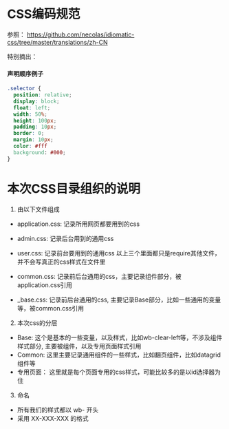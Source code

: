 CSS编码规范
=======

参照： https://github.com/necolas/idiomatic-css/tree/master/translations/zh-CN

特别摘出：

#### 声明顺序例子

```css
.selector {
  position: relative;
  display: block;
  float: left;
  width: 50%;
  height: 100px;
  padding: 10px;
  border: 0;
  margin: 10px;
  color: #fff
  background: #000;
}
```



本次CSS目录组织的说明
=======

1. 由以下文件组成  
  * application.css: 记录所用网页都要用到的css
  * admin.css: 记录后台用到的通用css
  * user.css: 记录前台要用到的通用css
以上三个里面都只是require其他文件，并不会写真正的css样式在文件里

  * common.css: 记录前后台通用的css，主要记录组件部分，被application.css引用
  * _base.css: 记录前后台通用的css, 主要记录Base部分，比如一些通用的变量等，被common.css引用

2. 本次css的分层  
  
  * Base: 这个是基本的一些变量，以及样式，比如wb-clear-left等，不涉及组件样式部分, 主要被组件，以及专用页面样式引用
  * Common: 这里主要记录通用组件的一些样式，比如翻页组件，比如datagrid组件等
  * 专用页面： 这里就是每个页面专用的css样式，可能比较多的是以id选择器为住

3. 命名
  
  * 所有我们的样式都以  wb- 开头
  * 采用 XX-XXX-XXX 的格式


